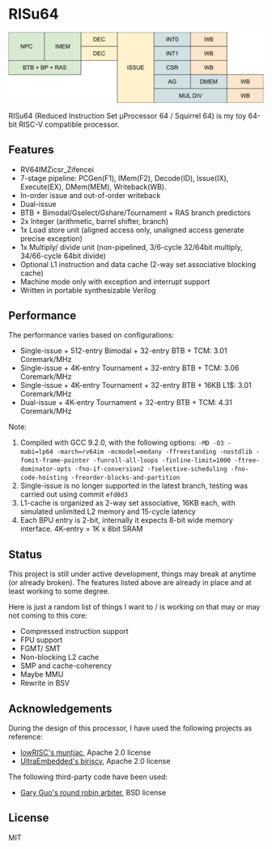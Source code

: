 # RISu64

![pipeline_diagram](doc/pipeline.svg)

RISu64 (Reduced Instruction Set μProcessor 64 / Squirrel 64) is my toy 64-bit RISC-V compatible processor.

## Features

- RV64IMZicsr_Zifencei
- 7-stage pipeline: PCGen(F1), IMem(F2), Decode(ID), Issue(IX), Execute(EX), DMem(MEM), Writeback(WB).
- In-order issue and out-of-order writeback
- Dual-issue
- BTB + Bimodal/Gselect/Gshare/Tournament + RAS branch predictors
- 2x Integer (arithmetic, barrel shifter, branch)
- 1x Load store unit (aligned access only, unaligned access generate precise exception)
- 1x Multiply/ divide unit (non-pipelined, 3/6-cycle 32/64bit multiply, 34/66-cycle 64bit divide)
- Optional L1 instruction and data cache (2-way set associative blocking cache)
- Machine mode only with exception and interrupt support
- Written in portable synthesizable Verilog

## Performance

The performance varies based on configurations:

- Single-issue + 512-entry Bimodal + 32-entry BTB + TCM: 3.01 Coremark/MHz
- Single-issue + 4K-entry Tournament + 32-entry BTB + TCM: 3.06 Coremark/MHz
- Single-issue + 4K-entry Tournament + 32-entry BTB + 16KB L1$: 3.01 Coremark/MHz
- Dual-issue + 4K-entry Tournament + 32-entry BTB + TCM: 4.31 Coremark/MHz

Note:

1. Compiled with GCC 9.2.0, with the following options: ```-MD -O3 -mabi=lp64 -march=rv64im -mcmodel=medany -ffreestanding -nostdlib -fomit-frame-pointer -funroll-all-loops -finline-limit=1000 -ftree-dominator-opts -fno-if-conversion2 -fselective-scheduling -fno-code-hoisting -freorder-blocks-and-partition```
2. Single-issue is no longer supported in the latest branch, testing was carried out using commit ```efd0d3```
3. L1-cache is organized as 2-way set associative, 16KB each, with simulated unlimited L2 memory and 15-cycle latency
4. Each BPU entry is 2-bit, internally it expects 8-bit wide memory interface. 4K-entry = 1K x 8bit SRAM

## Status

This project is still under active development, things may break at anytime (or already broken). The features listed above are already in place and at least working to some degree.

Here is just a random list of things I want to / is working on that may or may not coming to this core:

- Compressed instruction support
- FPU support
- FGMT/ SMT
- Non-blocking L2 cache
- SMP and cache-coherency
- Maybe MMU
- Rewrite in BSV

## Acknowledgements

During the design of this processor, I have used the following projects as reference:

- [lowRISC's muntjac](https://github.com/lowRISC/muntjac), Apache 2.0 license
- [UltraEmbedded's biriscv](https://github.com/ultraembedded/biriscv), Apache 2.0 license

The following third-party code have been used:

- [Gary Guo's round robin arbiter](https://garyguo.net/), BSD license

## License

MIT
